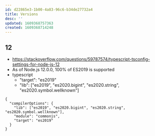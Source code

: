 ```yaml
---
id: d22865e3-1b00-4a83-96c6-b34de27732a4
title: Versions
desc: ''
updated: 1609368757363
created: 1609368714248
---
```




## 12

- https://stackoverflow.com/questions/59787574/typescript-tsconfig-settings-for-node-js-12
- As of Node.js 12.0.0, 100% of ES2019 is supported
- typescript
    - "target": "es2019"
    - "lib": ["es2019", "es2020.bigint", "es2020.string", "es2020.symbol.wellknown"]

```
{
  "compilerOptions": {
    "lib": ["es2019", "es2020.bigint", "es2020.string", "es2020.symbol.wellknown"],
    "module": "commonjs",
    "target": "es2019"
  }
}
```